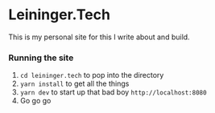 # Leininger.Tech
This is my personal site for this I write about and build.

### Running the site

1. `cd leininger.tech` to pop into the directory
2. `yarn install` to get all the things
3. `yarn dev` to start up that bad boy `http://localhost:8080`
4. Go go go

